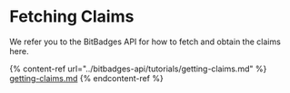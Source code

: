 # Fetching Claims

We refer you to the BitBadges API for how to fetch and obtain the claims here.

{% content-ref url="../bitbadges-api/tutorials/getting-claims.md" %}
[getting-claims.md](../bitbadges-api/tutorials/getting-claims.md)
{% endcontent-ref %}
